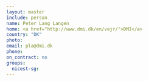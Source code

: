 ```yaml
---
layout: master
include: person
name: Peter Lang Langen
home: <a href="http://www.dmi.dk/en/vejr/">DMI</a>
country: "DK"
photo:
email: pla@dmi.dk
phone:
on_contract: no
groups:
  nicest-sg:
---
```

